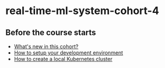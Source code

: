 # real-time-ml-system-cohort-4

## Before the course starts

- [What's new in this cohort?](https://www.realworldml.net/products/building-a-real-time-ml-system-together-cohort-4/categories/2157289689/posts/2186077943)
- [How to setup your development environment](lessons/00_how_to_setup_your_development_environment.md)
- [How to create a local Kubernetes cluster](lessons/01_create_local_kubernetes_cluster.md)
